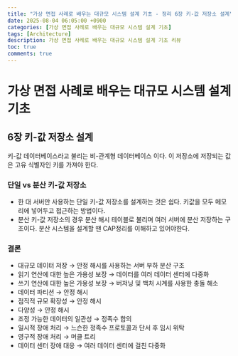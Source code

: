 ```yaml
---
title: "가상 면접 사례로 배우는 대규모 시스템 설계 기초 - 정리 6장 키-값 저장소 설계"
date: 2025-08-04 06:05:00 +0900
categories: [가상 면접 사례로 배우는 대규모 시스템 설계 기초]
tags: [Architecture]
description: 가상 면접 사례로 배우는 대규모 시스템 설계 기초 리뷰
toc: true
comments: true
---
```


# 가상 면접 사례로 배우는 대규모 시스템 설계 기초 

## 6장 키-값 저장소 설계

키-값 데이터베이스라고 불리는 비-관계형 데이터베이스 이다. 이 저장소에 저장되는 값은 고유 식별자인 키를 가져야 한다. 

### 단일 vs 분산 키-값 저장소

- 한 대 서버만 사용하는 단일 키-값 저장소를 설계하는 것은 쉽다. 키값을 모두 메모리에 넣어두고 접근하는 방법이다. 
- 분산 키-값 저장소의 경우 분산 해시 테이블로 불리며 여러 서버에 분산 저장하는 구조이다. 분산 시스템을 설계할 땐 CAP정리를 이해하고 있어야한다.
### 결론

- 대규모 데이터 저장 → 안정 해시를 사용하는 서버 부하 분산 구조
- 읽기 연산에 대한 높은 가용성 보장 → 데이터를 여러 데이터 센터에 다중화
- 쓰기 연산에 대한 높은 가용성 보장 → 버저닝 및 백처 시계를 사용한 충돌 해소
- 데이터 파티션 → 안정 해시
- 점직적 규모 확장성 → 안정 해시
- 다양성 → 안정 해시
- 조정 가능한 데이터의 일관성 → 정족수 합의
- 일시적 장애 처리 → 느슨한 정족수 프로토콜과 단서 후 임시 위탁
- 영구적 장애 처리 → 머클 트리
- 데이터 센터 장애 대응 → 여러 데이터 센터에 걸친 다중화


